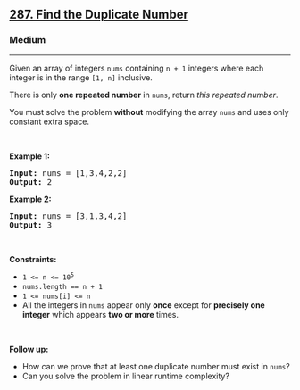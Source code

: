 <h2><a href="https://leetcode.com/problems/find-the-duplicate-number/">287. Find the Duplicate Number</a></h2><h3>Medium</h3><hr><div><p>Given an array of integers <code>nums</code> containing&nbsp;<code>n + 1</code> integers where each integer is in the range <code>[1, n]</code> inclusive.</p>

<p>There is only <strong>one repeated number</strong> in <code>nums</code>, return <em>this&nbsp;repeated&nbsp;number</em>.</p>

<p>You must solve the problem <strong>without</strong> modifying the array <code>nums</code>&nbsp;and uses only constant extra space.</p>

<p es93zptq8="" fiyv9t23c="">&nbsp;</p>
<p><strong class="example">Example 1:</strong></p>

<pre><strong>Input:</strong> nums = [1,3,4,2,2]
<strong>Output:</strong> 2
</pre>

<p><strong class="example">Example 2:</strong></p>

<pre><strong>Input:</strong> nums = [3,1,3,4,2]
<strong>Output:</strong> 3
</pre>

<p es93zptq8="" fiyv9t23c="">&nbsp;</p>
<p><strong>Constraints:</strong></p>

<ul>
	<li><code>1 &lt;= n &lt;= 10<sup>5</sup></code></li>
	<li><code>nums.length == n + 1</code></li>
	<li><code>1 &lt;= nums[i] &lt;= n</code></li>
	<li>All the integers in <code>nums</code> appear only <strong>once</strong> except for <strong>precisely one integer</strong> which appears <strong>two or more</strong> times.</li>
</ul>

<p es93zptq8="" fiyv9t23c="">&nbsp;</p>
<p><b>Follow up:</b></p>

<ul>
	<li>How can we prove that at least one duplicate number must exist in <code>nums</code>?</li>
	<li>Can you solve the problem in linear runtime complexity?</li>
</ul>
</div>